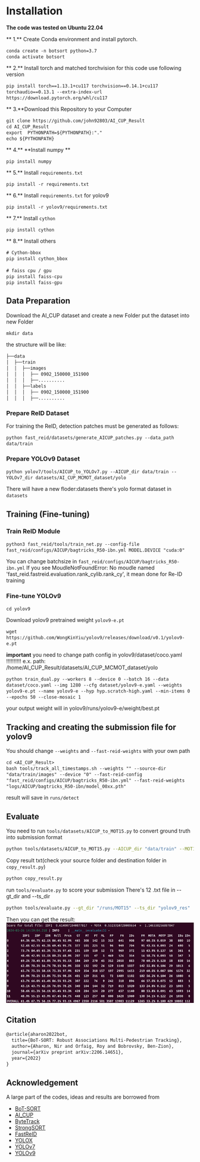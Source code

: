 # Installation
**The code was tested on Ubuntu 22.04**

** 1.** Create Conda environment and install pytorch.
```shell
conda create -n botsort python=3.7
conda activate botsort
```

** 2.** Install torch and matched torchvision
for this code use following version
```shell
pip install torch==1.13.1+cu117 torchvision==0.14.1+cu117 torchaudio==0.13.1 --extra-index-url https://download.pytorch.org/whl/cu117
```

** 3.**Download this Repository to your Computer
```shell
git clone https://github.com/john92803/AI_CUP_Result
cd AI_CUP_Result
export  PYTHONPATH=${PYTHONPATH}:"."
echo ${PYTHONPATH}
```

** 4.** **Install numpy **
```shell
pip install numpy
```

** 5.** Install `requirements.txt`
```shell
pip install -r requirements.txt
```

** 6.** Install `requirements.txt` for yolov9
```shell
pip install -r yolov9/requirements.txt
```

** 7.** Install `cython`
```shell
pip install cython
```

** 8.** Install others
```shell
# Cython-bbox
pip install cython_bbox

# faiss cpu / gpu
pip install faiss-cpu
pip install faiss-gpu
```

## Data Preparation
Download the AI_CUP dataset and create a new Folder
put the dataset into new Folder
```shell
mkdir data
```
the structure will be like:
```shell
├──data
│  ├──train
│  │  ├──images
│  │  │  ├── 0902_150000_151900
│  │  │  ├──..........
│  │  ├──labels
│  │  │  ├── 0902_150000_151900
│  │  │  ├──..........
```
### Prepare ReID Dataset

For training the ReID, detection patches must be generated as follows:   

```shell
python fast_reid/datasets/generate_AICUP_patches.py --data_path data/train
```

### Prepare YOLOv9 Dataset
```shell
python yolov7/tools/AICUP_to_YOLOv7.py --AICUP_dir data/train --YOLOv7_dir datasets/AI_CUP_MCMOT_dataset/yolo
```
There will have a new floder:datasets
there's yolo format dataset in `datasets`

## Training (Fine-tuning)
### Train ReID Module 

```shell
python3 fast_reid/tools/train_net.py --config-file fast_reid/configs/AICUP/bagtricks_R50-ibn.yml MODEL.DEVICE "cuda:0"
```
You can change batchsize in `fast_reid/configs/AICUP/bagtricks_R50-ibn.yml`
If you see MoudleNotFoundError: No moudle named 'fast_reid.fastreid.evaluation.rank_cylib.rank_cy', it mean done for Re-ID training

### Fine-tune YOLOv9
```shell
cd yolov9
```
Download yolov9 pretrained weight `yolov9-e.pt`

```shell
wget https://github.com/WongKinYiu/yolov9/releases/download/v0.1/yolov9-e.pt
```

**important**
you need to change path config in yolov9/dataset/coco.yaml !!!!!!!!!!
e.x. path: /home/AI_CUP_Result/datasets/AI_CUP_MCMOT_dataset/yolo

```shell
python train_dual.py --workers 8 --device 0 --batch 16 --data dataset/coco.yaml --img 1280 --cfg dataset/yolov9-e.yaml --weights yolov9-e.pt --name yolov9-e --hyp hyp.scratch-high.yaml --min-items 0 --epochs 50 --close-mosaic 1
```
your output weight will in yolov9/runs/yolov9-e/weight/best.pt

## Tracking and creating the submission file for yolov9

You should change `--weights` and `--fast-reid-weights` with your own path
```shell
cd <AI_CUP_Result>
bash tools/track_all_timestamps.sh --weights "" --source-dir "data/train/images" --device "0" --fast-reid-config "fast_reid/configs/AICUP/bagtricks_R50-ibn.yml" --fast-reid-weights "logs/AICUP/bagtricks_R50-ibn/model_00xx.pth"
```

result will save in `runs/detect`

## Evaluate

You need to run `tools/datasets/AICUP_to_MOT15.py` to convert ground truth into submission format
```bash
python tools/datasets/AICUP_to_MOT15.py --AICUP_dir "data/train" --MOT15_dir "/runs/MOT15" 
```

Copy result txt(check your source folder and destination folder in `copy_result.py`) 
```bash
python copy_result.py
```

run `tools/evaluate.py` to score your submission
There's 12 .txt file in --gt_dir and --ts_dir
```bash
python tools/evaluate.py --gt_dir "/runs/MOT15" --ts_dir "yolov9_res"
```

Then you can get the result:
![](yolov9_2.png)
## Citation

```
@article{aharon2022bot,
  title={BoT-SORT: Robust Associations Multi-Pedestrian Tracking},
  author={Aharon, Nir and Orfaig, Roy and Bobrovsky, Ben-Zion},
  journal={arXiv preprint arXiv:2206.14651},
  year={2022}
}
```


## Acknowledgement

A large part of the codes, ideas and results are borrowed from
- [BoT-SORT](https://github.com/NirAharon/BoT-SORT)
- [AI_CUP](https://github.com/ricky-696/AICUP_Baseline_BoT-SORT)
- [ByteTrack](https://github.com/ifzhang/ByteTrack)
- [StrongSORT](https://github.com/dyhBUPT/StrongSORT)
- [FastReID](https://github.com/JDAI-CV/fast-reid)
- [YOLOX](https://github.com/Megvii-BaseDetection/YOLOX)
- [YOLOv7](https://github.com/wongkinyiu/yolov7)
- [YOLOv9](https://github.com/WongKinYiu/yolov9)


